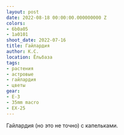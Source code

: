 ```yaml
---
layout: post
date: 2022-08-18 00:00:00.000000000 Z
colors:
- 6b0a05
- 1a0101
shoot_date: 2022-07-16
title: Гайлардия
author: К.С.
location: Ёльбаза
tags:
- растения
- астровые
- гайлардия
- цветы
gear:
- E-3
- 35mm macro
- EX-25
---
```

Гайлардия (но это не точно) с капельками.

